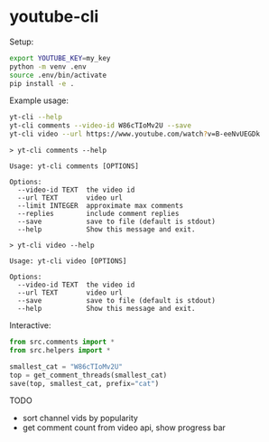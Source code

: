 # youtube-cli

Setup:
```bash
export YOUTUBE_KEY=my_key
python -m venv .env
source .env/bin/activate
pip install -e .
```

Example usage:
```bash
yt-cli --help
yt-cli comments --video-id W86cTIoMv2U --save
yt-cli video --url https://www.youtube.com/watch?v=B-eeNvUEGDk
```

```
> yt-cli comments --help

Usage: yt-cli comments [OPTIONS]

Options:
  --video-id TEXT  the video id
  --url TEXT       video url
  --limit INTEGER  approximate max comments
  --replies        include comment replies
  --save           save to file (default is stdout)
  --help           Show this message and exit.
```

```
> yt-cli video --help

Usage: yt-cli video [OPTIONS]

Options:
  --video-id TEXT  the video id
  --url TEXT       video url
  --save           save to file (default is stdout)
  --help           Show this message and exit.
```

Interactive:
```python
from src.comments import *
from src.helpers import *

smallest_cat = "W86cTIoMv2U"
top = get_comment_threads(smallest_cat)
save(top, smallest_cat, prefix="cat")
```

TODO
* sort channel vids by popularity
* get comment count from video api, show progress bar
